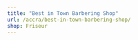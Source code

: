 ```yaml
---
title: "Best in Town Barbering Shop"
url: /accra/best-in-town-barbering-shop/
shop: Friseur
---
```

